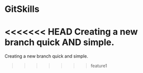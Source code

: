 # GitSkills
<<<<<<< HEAD
Creating a new branch quick AND simple.
=======
Creating a new branch quick and simple.
>>>>>>> feature1
